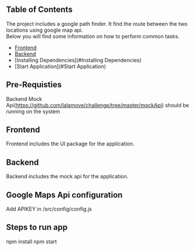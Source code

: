 ## Table of Contents
The project includes a google path finder. It find the route between the two locations using google map api.<br>
Below you will find some information on how to perform common tasks.<br>

- [Frontend](#Frontend)
- [Backend](#Backend)
- [Installing Dependencies](#Installing Dependencies)
- [Start Application](#Start Application)

## Pre-Requisties
Backend Mock Api(https://github.com/lalamove/challenge/tree/master/mockApi) should be running on the system

## Frontend
Frontend includes the UI package for the application.

## Backend
Backend includes the mock api for the application.

## Google Maps Api configuration
Add APIKEY in /src/config/config.js

## Steps to run app 
npm install
npm start